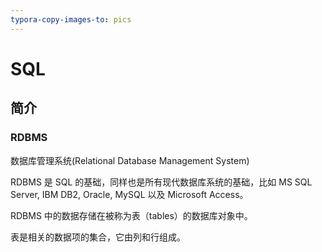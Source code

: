 ```yaml
---
typora-copy-images-to: pics
---
```


# SQL

## 简介

### RDBMS

数据库管理系统(Relational Database Management System)

RDBMS 是 SQL 的基础，同样也是所有现代数据库系统的基础，比如 MS SQL Server, IBM DB2, Oracle, MySQL 以及 Microsoft Access。

RDBMS 中的数据存储在被称为表（tables）的数据库对象中。

表是相关的数据项的集合，它由列和行组成。

